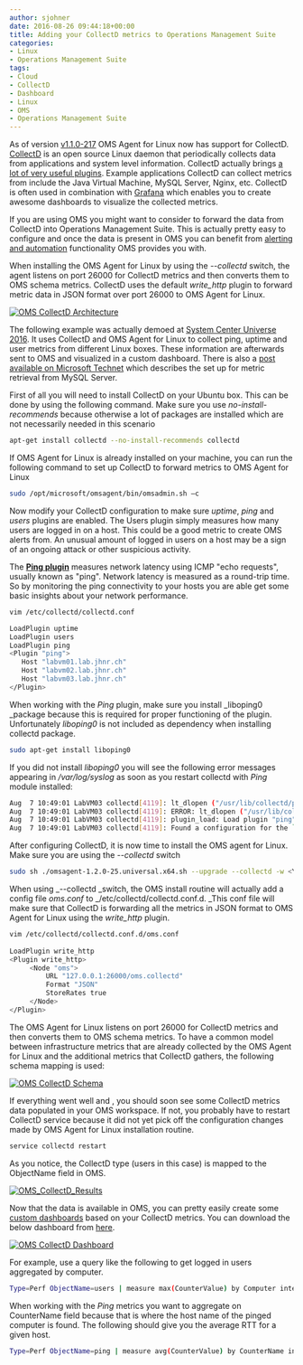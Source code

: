 ```yaml
---
author: sjohner
date: 2016-08-26 09:44:18+00:00
title: Adding your CollectD metrics to Operations Management Suite
categories:
- Linux
- Operations Management Suite
tags:
- Cloud
- CollectD
- Dashboard
- Linux
- OMS
- Operations Management Suite
---
```


As of version [v1.1.0-217](http://github.com/Microsoft/OMS-Agent-for-Linux/releases) OMS Agent for Linux now has support for CollectD. [CollectD](https://collectd.org/) is an open source Linux daemon that periodically collects data from applications and system level information. CollectD actually brings [a lot of very useful plugins](https://collectd.org/wiki/index.php/Table_of_Plugins). Example applications CollectD can collect metrics from include the Java Virtual Machine, MySQL Server, Nginx, etc. CollectD is often used in combination with [Grafana](https://github.com/grafana/grafana) which enables you to create awesome dashboards to visualize the collected metrics.

If you are using OMS you might want to consider to forward the data from CollectD into Operations Management Suite. This is actually pretty easy to configure and once the data is present in OMS you can benefit from [alerting and automation](https://azure.microsoft.com/en-us/documentation/articles/log-analytics-alerts/) functionality OMS provides you with.

When installing the OMS Agent for Linux by using the _--collectd_ switch, the agent listens on port 26000 for CollectD metrics and then converts them to OMS schema metrics. CollectD uses the default _write_http_ plugin to forward metric data in JSON format over port 26000 to OMS Agent for Linux.

[![OMS CollectD Architecture](/images/OMS_CollectD_Architecture.png)](/images/OMS_CollectD_Architecture.png)

The following example was actually demoed at [System Center Universe 2016](http://www.systemcenteruniverse.ch). It uses CollectD and OMS Agent for Linux to collect ping, uptime and user metrics from different Linux boxes. These information are afterwards sent to OMS and visualized in a custom dashboard. There is also a [post available on Microsoft Technet](https://blogs.technet.microsoft.com/msoms/2016/07/14/bring-your-custom-collectd-metrics-into-the-oms-log-analytics-platform/) which describes the set up for metric retrieval from MySQL Server.

First of all you will need to install CollectD on your Ubuntu box. This can be done by using the following command. Make sure you use _no-install-recommends_ because otherwise a lot of packages are installed which are not necessarily needed in this scenario

```bash
apt-get install collectd --no-install-recommends collectd
```

If OMS Agent for Linux is already installed on your machine, you can run the following command to set up CollectD to forward metrics to OMS Agent for Linux

```bash    
sudo /opt/microsoft/omsagent/bin/omsadmin.sh –c
```

Now modify your CollectD configuration to make sure _uptime_, _ping_ and _users_ plugins are enabled. The Users plugin simply measures how many users are logged in on a host. This could be a good metric to create OMS alerts from. An unusual amount of logged in users on a host may be a sign of an ongoing attack or other suspicious activity.

The [**Ping plugin**](https://collectd.org/documentation/manpages/collectd.conf.5.shtml#plugin_ping) measures network latency using ICMP "echo requests", usually known as "ping". Network latency is measured as a round-trip time. So by monitoring the ping connectivity to your hosts you are able get some basic insights about your network performance.

```bash
vim /etc/collectd/collectd.conf

LoadPlugin uptime
LoadPlugin users
LoadPlugin ping
<Plugin "ping">
   Host "labvm01.lab.jhnr.ch"
   Host "labvm02.lab.jhnr.ch"
   Host "labvm03.lab.jhnr.ch"
</Plugin>
```

When working with the _Ping_ plugin, make sure you install _liboping0 _package because this is required for proper functioning of the plugin. Unfortunately _liboping0_ is not included as dependency when installing collectd package.

```bash
sudo apt-get install liboping0
```

If you did not install _liboping0_ you will see the following error messages appearing in _/var/log/syslog_ as soon as you restart collectd with _Ping_ module installed:

```bash
Aug  7 10:49:01 LabVM03 collectd[4119]: lt_dlopen ("/usr/lib/collectd/ping.so") failed: file not found. The most common cause for this problem is missing dependencies. Use ldd(1) to check the dependencies of the plugin / shared object.
Aug  7 10:49:01 LabVM03 collectd[4119]: ERROR: lt_dlopen ("/usr/lib/collectd/ping.so") failed: file not found. The most common cause for this problem is missing dependencies. Use ldd(1) to check the dependencies of the plugin / shared object.
Aug  7 10:49:01 LabVM03 collectd[4119]: plugin_load: Load plugin "ping" failed with status 1.
Aug  7 10:49:01 LabVM03 collectd[4119]: Found a configuration for the `ping' plugin, but the plugin isn't loaded or didn't register a configuration callback.
```

After configuring CollectD, it is now time to install the OMS agent for Linux. Make sure you are using the _--collectd_ switch

```bash 
sudo sh ./omsagent-1.2.0-25.universal.x64.sh --upgrade --collectd -w <YOUR OMS WORKSPACE ID> -s <YOUR OMS WORKSPACE PRIMARY KEY>
```

When using _--collectd _switch, the OMS install routine will actually add a config file _oms.conf_ to _/etc/collectd/collectd.conf.d. _This conf file will make sure that CollectD is forwarding all the metrics in JSON format to OMS Agent for Linux using the _write_http_ plugin.

```bash 
vim /etc/collectd/collectd.conf.d/oms.conf
    
LoadPlugin write_http
<Plugin write_http>
     <Node "oms">
         URL "127.0.0.1:26000/oms.collectd"
         Format "JSON"
         StoreRates true
     </Node>
</Plugin>
```

The OMS Agent for Linux listens on port 26000 for CollectD metrics and then converts them to OMS schema metrics. To have a common model between infrastructure metrics that are already collected by the OMS Agent for Linux and the additional metrics that CollectD gathers, the following schema mapping is used:

[![OMS CollectD Schema](/images/OMS_CollectD_Schema-e1472052330883.png)](/images/OMS_CollectD_Schema.png)

If everything went well and , you should soon see some CollectD metrics data populated in your OMS workspace. If not, you probably have to restart CollectD service because it did not yet pick off the configuration changes made by OMS Agent for Linux installation routine.

```bash 
service collectd restart
```

As you notice, the CollectD type (users in this case) is mapped to the ObjectName field in OMS.

[![OMS_CollectD_Results](/images/OMS_CollectD_Results.png)](/images/OMS_CollectD_Results.png)

Now that the data is available in OMS, you can pretty easily create some [custom dashboards](https://azure.microsoft.com/en-us/documentation/articles/log-analytics-dashboards/) based on your CollectD metrics. You can download the below dashboard from [here](https://github.com/sjohner/OMS-Dashboards).

[![OMS CollectD Dashboard](/images/OMS_CollectD_Dashboard-1024x405.png)](/images/OMS_CollectD_Dashboard.png)

For example, use a query like the following to get logged in users aggregated by computer.

```bash
Type=Perf ObjectName=users | measure max(CounterValue) by Computer interval 5minutes
```

When working with the _Ping_ metrics you want to aggregate on CounterName field because that is where the host name of the pinged computer is found. The following should give you the average RTT for a given host.

```bash
Type=Perf ObjectName=ping | measure avg(CounterValue) by CounterName interval 5minutes
```
